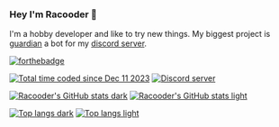 ### Hey I'm Racooder 🦝

I'm a hobby developer and like to try new things.
My biggest project is [guardian](https://github.com/Racooder/guardian-bot) a bot for my [discord server](discord.gg/9Y8BE2A6cj).

[![forthebadge](https://forthebadge.com/images/featured/featured-contains-cat-gifs.svg)](https://forthebadge.com)

[![Total time coded since Dec 11 2023](https://wakatime.com/badge/user/018c598e-0b38-475d-bba9-0b822803bd91.svg)](https://wakatime.com/@018c598e-0b38-475d-bba9-0b822803bd91)
[![Discord server](https://img.shields.io/discord/651800564966883328?color=blue&label=Racoonia&logo=discord&logoColor=white)](https://discord.gg/9Y8BE2A6cj)

[![Racooder's GitHub stats dark](https://github-readme-stats.vercel.app/api?username=racooder&show_icons=true&theme=dracula)](https://github.com/racooder#gh-dark-mode-only)
[![Racooder's GitHub stats light](https://github-readme-stats.vercel.app/api?username=racooder&show_icons=true&theme=buefy)](https://github.com/racooder#gh-light-mode-only)

[![Top langs dark](https://github-readme-stats.vercel.app/api/top-langs/?username=racooder&layout=compact&theme=dracula)](https://github.com/racooder#gh-dark-mode-only)
[![Top langs light](https://github-readme-stats.vercel.app/api/top-langs/?username=racooder&layout=compact&theme=buefy)](https://github.com/racooder#gh-light-mode-only)
